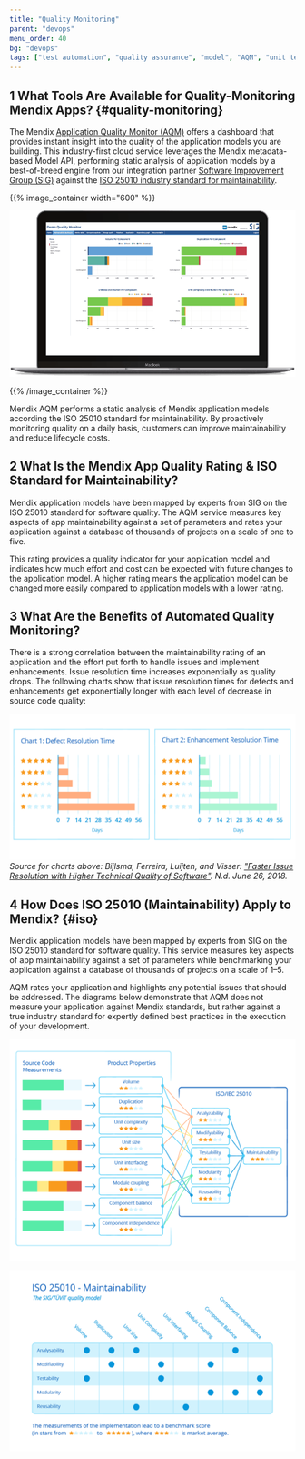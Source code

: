 ```yaml
---
title: "Quality Monitoring"
parent: "devops"
menu_order: 40
bg: "devops"
tags: ["test automation", "quality assurance", "model", "AQM", "unit test", "functional test", "Selenium", "JUnit"]
---
```


## 1 What Tools Are Available for Quality-Monitoring Mendix Apps? {#quality-monitoring}

The Mendix [Application Quality Monitor (AQM)](https://docs.mendix.com/aqm/aqm-overview) offers a dashboard that provides instant insight into the quality of the application models you are building. This industry-first cloud service leverages the Mendix metadata-based Model API, performing static analysis of application models by a best-of-breed engine from our integration partner [Software Improvement Group (SIG)](https://www.sig.eu/) against the [ISO 25010 industry standard for maintainability](#iso).

{{% image_container width="600" %}}

![](attachments/aqm.png)

{{% /image_container %}}

Mendix AQM performs a static analysis of Mendix application models according the ISO 25010 standard for maintainability. By proactively monitoring quality on a daily basis, customers can improve maintainability and reduce lifecycle costs.

## 2 What Is the Mendix App Quality Rating & ISO Standard for Maintainability?

Mendix application models have been mapped by experts from SIG on the ISO 25010 standard for software quality. The AQM service measures key aspects of app maintainability against a set of parameters and rates your application against a database of thousands of projects on a scale of one to five.

This rating provides a quality indicator for your application model and indicates how much effort and cost can be expected with future changes to the application model. A higher rating means the application model can be changed more easily compared to application models with a lower rating.

## 3 What Are the Benefits of Automated Quality Monitoring?

There is a strong correlation between the maintainability rating of an application and the effort put forth to handle issues and implement enhancements. Issue resolution time increases exponentially as quality drops. The following charts show that issue resolution times for defects and enhancements get exponentially longer with each level of decrease in source code quality:

![](attachments/aqm-quality.png)
*Source for charts above: Bijlsma, Ferreira, Luijten, and Visser: ["Faster Issue Resolution with Higher Technical Quality of Software"](https://www.sig.eu/wp-content/uploads/2016/10/Faster_Issue_Resolution_With_Higher_Technical_Quality_of_Software.pdf). N.d. June 26, 2018.*

## 4 How Does ISO 25010 (Maintainability) Apply to Mendix? {#iso}

Mendix application models have been mapped by experts from SIG on the ISO 25010 standard for software quality. This service measures key aspects of app maintainability against a set of parameters while benchmarking your application against a database of thousands of projects on a scale of 1–5.

AQM rates your application and highlights any potential issues that should be addressed. The diagrams below demonstrate that AQM does not measure your application against Mendix standards, but rather against a true industry standard for expertly defined best practices in the execution of your development.

![](attachments/aqm-sourcec_code_to_stars.png)

![](attachments/aqm-matrix.png)

